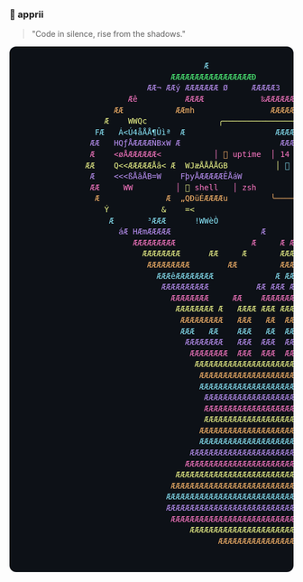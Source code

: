 ### 👾 apprii

> "Code in silence, rise from the shadows."

<div align="center">
  <pre style="background-color: #0d1117; color: #c9d1d9; padding: 25px; border-radius: 12px; font-family: 'JetBrains Mono', 'Fira Code', monospace; font-size: 14px; line-height: 1.4; white-space: pre; overflow-x: auto;">
                                      <span style="color: #8be9fd;">Æ</span>                                                         
                               <span style="color: #50fa7b;">ÆÆÆÆÆÆÆÆÆÆÆÆÆÆÆÆÆÐ</span>                                               
                          <span style="color: #bd93f9;">ÆÆ¬ ÆÆý ÆÆÆÆÆÆÆ Ø     ÆÆÆÆÆ3</span>                                          
                      <span style="color: #ff79c6;">Æê          ÆÆÆÆ            ‰ÆÆÆÆÆÆ</span>                                       
                   <span style="color: #ffb86c;">ÆÆ           ÆÆmh                ÆÆÆÆÆÆÆÆ</span>                                    
                 <span style="color: #f1fa8c;">Æ    WWQc<QW   ÆÆÆ                 éÆÆÆÆÆÆÆÆÆ</span>               ╭─────────────────────────────────────╮
               <span style="color: #8be9fd;">FÆ   Á<Ú4åÅÅ¶Ûìª  Æ                   ÆÆÆÆÆÆÆÆÆÆ</span>              │ <span style="color: #50fa7b;"></span> user    │ apprii                    │
              <span style="color: #bd93f9;">ÆÆ   HQƒÅÆÆÆÆÑBxW Æ                     ÆÆÆÆÆ3ÆoÆÆÆ</span>            │ <span style="color: #f1fa8c;"></span> ppage   │ github                    │
              <span style="color: #ff79c6;">Æ    <øÅÆÆÆÆÆÆ<<W     ïQQÓ<QWW          ÆÆÆÆÆÆÆ¢ ÆÆÆ</span>           │ <span style="color: #ffb86c;"></span> uptime  │ 14 years, 0 mins          │
             <span style="color: #f1fa8c;">ÆÆ    Q<<ÆÆÆÆÆÅâ< Æ  WJæÅÅÅÅGB<T{        Æ         ÆÆÆ</span>          │ <span style="color: #8be9fd;"></span> distro  │ CachyOS and Mint (Linux)  │
              <span style="color: #bd93f9;">Æ    <<<ßÅâÅB=W    FþyÅÆÆÆÆÆÊÅáW                   ÆÆ</span>          │ <span style="color: #50fa7b;"></span> term    │ ghostty                   │
              <span style="color: #ff79c6;">ÆÆ     WW<Q<W   Æ  WQ<ÓÆÆÆÆÆÆIJx   Â   Æ            ÆÆ</span>         │ <span style="color: #f1fa8c;"></span> shell   │ zsh                       │
               <span style="color: #ffb86c;">Æ              Æ  „QÐüÉÆÆÆÆu<h<       Æ            ÆÆ</span>         ╰─────────────────────────────────────╯
                 <span style="color: #f1fa8c;">Ý           &    =<<B<<Ån<QW       ÐÆ            ÆÆ</span>                            
                  <span style="color: #8be9fd;">Æ       ³ÆÆÆ      !WWèÒ<W        æ               ÆÆ</span>                           
                    <span style="color: #bd93f9;">áÆ HÆmÆÆÆÆÆ                   Æ                ÆÆ</span>                           
                       <span style="color: #ff79c6;">ÆÆÆÆÆÆÆÆÆ                Æ     Æ ÆÆ         ÆÆ</span>                           
                         <span style="color: #f1fa8c;">ÆÆÆÆÆÆÆÆ      ÆÆ     Æ       ÆÆÆÆÆ       ÆÆÆ</span>                           
                          <span style="color: #ffb86c;">ÆÆÆÆÆÆÆÆÆ        ÆÆ         ÆÆÆÆ        ÆÆ</span>                            
                            <span style="color: #8be9fd;">ÆÆÆêÆÆÆÆÆÆÆÆ             Æ ÆÆÆ       ÆÆÆ</span>                            
                             <span style="color: #bd93f9;">ÆÆÆÆÆÆÆÆÆÆ          ÆÆ ÆÆÆ ÆÆ       ÆÆ</span>                             
                               <span style="color: #ff79c6;">ÆÆÆÆÆÆÆÆ     ÆÆ    ÆÆÆÆÆÆÆÆÆ     ÆÆ</span>                              
                                <span style="color: #f1fa8c;">ÆÆÆÆÆÆÆÆ Æ   ÆÆÆÆ ÆÆÆ ÆÆÆÆÆ    ÆÆ</span>                               
                                 <span style="color: #ffb86c;">ÆÆÆÆÆÆÆÆÆ   ÆÆÆ   ÆÆ  ÆÆÆÆÆÆ ÆÆÆ</span>                               
                                 <span style="color: #8be9fd;">ÆÆÆ   ÆÆ    ÆÆÆ   ÆÆ  ÆÆÆÆÆÆÆÆÆ</span>                                
                                  <span style="color: #bd93f9;">ÆÆÆÆÆÆÆÆ   ÆÆÆ  ÆÆÆ  ÆÆÆÆÆÆÆÆ</span>                                
                                   <span style="color: #ff79c6;">ÆÆÆÆÆÆÆÆ  ÆÆÆ  ÆÆÆ  ÆÆÆÆÆÆÆÆÆ</span>                                
                                    <span style="color: #f1fa8c;">ÆÆÆÆÆÆÆÆÆÆÆÆÆÆÆÆÆÆÆÆÆÆÆÆÆÆÆÆ</span>                                
                                     <span style="color: #ffb86c;">ÆÆÆÆÆÆÆÆÆÆÆÆÆÆÆÆÆÆÆÆÆÆÆÆÆÆw</span>                                
                                     <span style="color: #8be9fd;">ÆÆÆÆÆÆÆÆÆÆÆÆÆÆÆÆÆÆÆÆÆÆÆÆÆÆÆ</span>                                
                                      <span style="color: #bd93f9;">ÆÆÆÆÆÆÆÆÆÆÆÆÆÆÆÆÆÆÆÆÆÆÆÆÆÆ</span>                                
                                      <span style="color: #ff79c6;">ÆÆÆÆÆÆÆÆÆÆÆÆÆÆÆÆÆÆÆÆÆÆÆÆÆÆ</span>                                
                                      <span style="color: #f1fa8c;">ÆÆÆÆÆÆÆÆÆÆÆÆÆÆÆÆÆÆÆÆÆÆÆÆÆÆ</span>                                
                                     <span style="color: #ffb86c;">ÆÆÆÆÆÆÆÆÆÆÆÆÆÆÆÆÆÆÆÆÆÆÆÆÆÆÆÆ</span>                               
                                     <span style="color: #8be9fd;">ÆÆÆÆÆÆÆÆÆÆÆÆÆÆÆÆÆÆÆÆÆÆÆÆÆÆÆÆ</span>                               
                                   <span style="color: #bd93f9;">ÆÆÆÆÆÆÆÆÆÆÆÆÆÆÆÆÆÆÆÆÆÆÆÆÆÆÆÆÆÆÆ</span>                              
                                  <span style="color: #ff79c6;">ÆÆÆÆÆÆÆÆÆÆÆÆÆÆÆÆÆÆÆÆÆÆÆÆÆÆÆÆÆÆÆÆÆ</span>                             
                                <span style="color: #f1fa8c;">ÆÆÆÆÆÆÆÆÆÆÆÆÆÆÆÆÆÆÆÆÆÆÆÆÆÆÆÆÆÆÆÆÆÆÆÆÆ</span>                           
                               <span style="color: #ffb86c;">ÆÆÆÆÆÆÆÆÆÆÆÆÆÆÆÆÆÆÆÆÆÆÆÆÆÆÆÆÆÆÆÆÆÆÆÆÆÆÆ</span>                          
                              <span style="color: #8be9fd;">ÆÆÆÆÆÆÆÆÆÆÆÆÆÆÆÆÆÆÆÆÆÆÆÆÆÆÆÆÆÆÆÆÆÆÆÆÆÆÆÆÆ</span>                         
                              <span style="color: #bd93f9;">ÆÆÆÆÆÆÆÆÆÆÆÆÆÆÆÆÆÆÆÆÆÆÆÆÆÆÆÆÆÆÆÆÆÆÆÆÆÆÆÆÆÆ</span>                        
                               <span style="color: #ff79c6;">ÆÆÆÆÆÆÆÆÆÆÆÆÆÆÆÆÆÆÆÆÆÆÆÆÆÆÆÆÆÆÆÆÆÆÆÆÆÆÆÆÆÆ</span>                       
                                   <span style="color: #f1fa8c;">ÆÆÆÆÆÆÆÆÆÆÆÆÆÆÆÆÆÆÆÆÆÆÆÆÆÆÆÆÆÆÆÆÆÆÆÆÆ</span>                        
                                         <span style="color: #ffb86c;">ÆÆÆÆÆÆÆÆÆÆÆÆÆÆÆÆÆ</span>                                           
  </pre>
</div>
